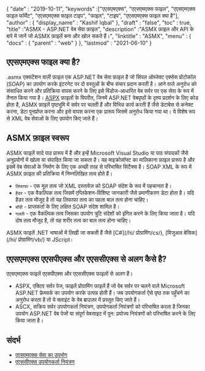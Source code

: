 {
  "date" : "2019-10-11",
  "keywords" :["एएसएमएक्स", "एएसएमएक्स फाइल", "एएसएमएक्स फाइल फॉर्मेट", "एएसएमएक्स फाइल टाइप", "फाइल", "टाइप", "एएसएमएक्स फाइल क्या है"],
  "author" : {
    "display_name" : "Kashif Iqbal"
},
  "draft" : "false",
  "toc" : true,
  "title" :"ASMX - ASP.NET वेब सेवा फ़ाइल",
  "description" :"ASMX फ़ाइल और API के बारे में जानें जो ASMX फ़ाइलें बना और खोल सकते हैं।",
  "linktitle" : "ASMX",
  "menu" : {
    "docs" : {
      "parent" : "web"
}
},
  "lastmod" : "2021-06-10"
}

## एएसएमएक्स फाइल क्या है?

.asmx एक्सटेंशन वाली फ़ाइल एक ASP.NET वेब सेवा फ़ाइल है जो सिंपल ऑब्जेक्ट एक्सेस प्रोटोकॉल (SOAP) का उपयोग करके इंटरनेट पर दो वस्तुओं के बीच संचार प्रदान करती है। आने वाले अनुरोध को संसाधित करने और प्रतिक्रिया वापस करने के लिए इसे विंडोज-आधारित वेब सर्वर पर एक सेवा के रूप में तैनात किया गया है। [ASPX](/hi/web/aspx/) फ़ाइलों के विपरीत, जिनमें ASP.NET वेबपृष्ठों के दृश्य प्रदर्शन के लिए कोड होता है, ASMX फ़ाइलें पृष्ठभूमि में सर्वर पर चलती हैं और विभिन्न कार्य करती हैं जैसे डेटाबेस से कनेक्ट करना, डेटा पुनर्प्राप्त करना और इसे वापस करना एक प्रारूप जिसमें अनुरोध किया गया था। ये विशेष रूप से XML वेब सेवाओं के लिए उपयोग किए जाते हैं।

## ASMX फ़ाइल स्वरूप

ASMX फाइलें सादे पाठ प्रारूप में हैं और इन्हें Microsoft Visual Studio या पाठ संपादकों जैसे अनुप्रयोगों में खोला या संपादित किया जा सकता है। यह माइक्रोसॉफ्ट का मालिकाना फ़ाइल प्रारूप है और इसमें वेब सेवाओं के निर्माण के लिए एक अच्छी तरह से परिभाषित सिंटैक्स है। SOAP XML के रूप में ASMX फ़ाइल की प्रतिक्रिया में निम्नलिखित तत्व होते हैं।

* `लिफाफा` - एक मूल तत्व जो XML दस्तावेज़ को SOAP संदेश के रूप में पहचानता है।
* `हैडर` - एक वैकल्पिक तत्व जिसमें एप्लिकेशन-विशिष्ट जानकारी जैसे प्रमाणीकरण डेटा होता है। यदि हैडर तत्व मौजूद है तो यह लिफाफा तत्व का पहला बाल तत्व होना चाहिए।
* `बॉडी` - प्राप्तकर्ता के लिए लक्षित SOAP संदेश शामिल है।
* `गलती` - एक वैकल्पिक तत्व जिसका उपयोग त्रुटि संदेशों को इंगित करने के लिए किया जाता है। यदि दोष तत्व मौजूद है, तो यह शरीर तत्व का बाल तत्व होना चाहिए।

ASMX फाइलें .NET भाषाओं में लिखी जा सकती हैं जैसे [C#](/hi/ प्रोग्रामिंग/cs/), [विजुअल बेसिक](/hi/ प्रोग्रामिंग/vb/) या JScript।

## एएसएमएक्स एएसपीएक्स और एएससीएक्स से अलग कैसे है?

एएसएमएक्स फाइलें एएसपीएक्स और एएससीएक्स फाइलों से अलग हैं।

* ASPX, एक्टिव सर्वर पेज, फाइलें प्रोग्रामिंग फाइलें हैं जो वेब सर्वर पर चलने वाले Microsoft ASP.NET फ्रेमवर्क का उपयोग करके उत्पन्न होती हैं। जब उपयोगकर्ता ऐसे पृष्ठ तक पहुँचने का अनुरोध करता है तो ये क्लाइंट के वेब ब्राउज़र में प्रस्तुत किए जाते हैं।
* ASCX, सक्रिय सर्वर उपयोगकर्ता नियंत्रण, उपयोगकर्ता नियंत्रणों को परिभाषित करता है जिनका उपयोग ASP.NET वेब पेजों या संपूर्ण वेबसाइट में पुन: प्रयोज्य नियंत्रणों को परिभाषित करने के लिए किया जाता है।

## संदर्भ

* [एएसएमएक्स सेवा का उपभोग](https://learn.microsoft.com/en-us/xamarin/xamarin-forms/data-cloud/web-services/asmx)
* [एएससीएक्स उपयोगकर्ता नियंत्रण](https://beansoftware.com/ASP.NET-Tutorials/User-Control.aspx)

